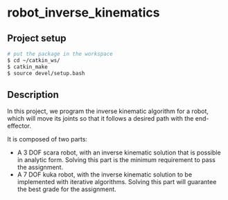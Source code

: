# robot_inverse_kinematics

## Project setup

```bash
# put the package in the workspace
$ cd ~/catkin_ws/
$ catkin_make
$ source devel/setup.bash
```

## Description

In this project, we program the inverse kinematic algorithm for a robot, which will move its joints so that it follows a desired path with the end-effector.

It is composed of two parts:

* A 3 DOF scara robot, with an inverse kinematic solution that is possible in analytic form. Solving this part is the minimum requirement to pass the assignment.
* A 7 DOF kuka robot, with the inverse kinematic solution to be implemented with iterative algorithms. Solving this part will guarantee the best grade for the assignment.
